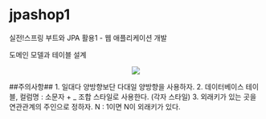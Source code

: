 # jpashop1
실전!스프링 부트와 JPA 활용1 - 웹 애플리케이션 개발

도메인 모델과 테이블 설계
<p align="center">
  <img src="https://github.com/kongil/jpashop1/issues/1#issue-1666606590">
</p>
##주의사항##
1. 일대다 양방향보단 다대일 양방향을 사용하자.
2. 데이터베이스 테이블, 컬럼명 : 소문자 + _ 조합 스타일로 사용한다. (각자 스타일)
3. 외래키가 있는 곳을 연관관계의 주인으로 정하자. N : 1이면 N이 외래키가 있다.
        
